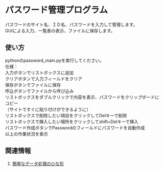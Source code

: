 # パスワード管理プログラム  
パスワードのサイト名、ＩＤ名、パスワードを入力して管理します。  
GUIによる入力、一覧表の表示、ファイルに保存します。  


## 使い方  
pythonのpassword_main.pyを実行してください。  
仕様：  
入力ボタンでリストボックスに追加  
クリアボタンで入力フィールドをクリア  
保存ボタンでファイルに保存  
呼込ボタンでファイルから呼び込み  
リストボックスをダブルクリックで内容を表示、パスワードをクリップボードにコピー  
（サイトですぐに貼り付けができるように）  
リストボックスで削除したい項目をクリックしてDelキーで削除  
リストボックスで挿入したい場所をクリックしてshift+Delキーで挿入  
パスワード作成ボタンでPasswordのフィールドにパスワードを自動作成  
以上の作業状況を表示  
  
  

## 関連情報  
1. [簡単なデータ処理のひな形](http://blog1.tela.daa.jp/ "孤独なコンピュータ")

